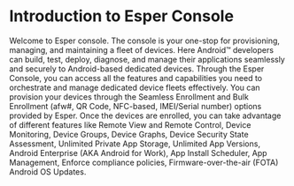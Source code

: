 # Introduction to Esper Console

Welcome to Esper console. The console is your one-stop for provisioning, managing, and maintaining a fleet of devices.  Here Android™ developers can build, test, deploy, diagnose, and manage their applications seamlessly and securely to Android-based dedicated devices. 
Through the Esper Console, you can access all the features and capabilities you need to orchestrate and manage dedicated device fleets effectively. You can provision your devices through the Seamless Enrollment and Bulk Enrollment (afw#, QR Code, NFC-based, IMEI/Serial number) options provided by Esper. 
Once the devices are enrolled, you can take advantage of different features like Remote View and Remote Control, Device Monitoring, Device Groups, Device Graphs, Device Security State Assessment, Unlimited Private App Storage, Unlimited App Versions, Android Enterprise (AKA Android for Work), App Install Scheduler, App Management, Enforce compliance policies, Firmware-over-the-air (FOTA) Android OS Updates.

